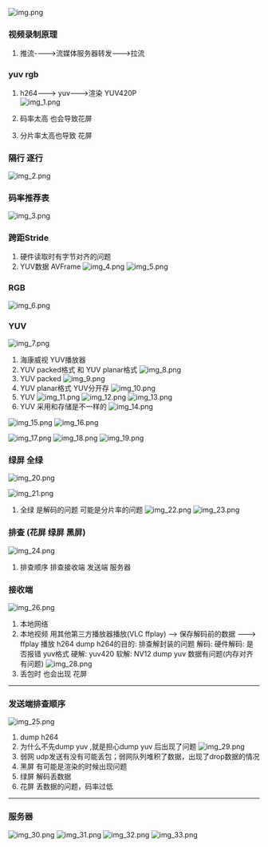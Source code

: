 ![img.png](img.png)

### 视频录制原理
1. 推流---->流媒体服务器转发--->拉流
### yuv rgb
1. h264---> yuv--->渲染
        YUV420P  
![img_1.png](img_1.png)

2. 码率太高 也会导致花屏
3. 分片率太高也导致 花屏

### 隔行 逐行
![img_2.png](img_2.png)

### 码率推荐表
![img_3.png](img_3.png)

### 跨距Stride
1. 硬件读取时有字节对齐的问题
2. YUV数据 AVFrame
![img_4.png](img_4.png)
![img_5.png](img_5.png)

### RGB 
![img_6.png](img_6.png)

### YUV
![img_7.png](img_7.png)
1. 海康威视 YUV播放器
2. YUV packed格式 和 YUV planar格式
![img_8.png](img_8.png)
3. YUV packed
![img_9.png](img_9.png)
4. YUV planar格式 YUV分开存
![img_10.png](img_10.png)
5. YUV 
![img_11.png](img_11.png)
![img_12.png](img_12.png)
![img_13.png](img_13.png)
6.  YUV 采用和存储是不一样的
![img_14.png](img_14.png)

![img_15.png](img_15.png)
![img_16.png](img_16.png)

![img_17.png](img_17.png)
![img_18.png](img_18.png)
![img_19.png](img_19.png)

### 绿屏 全绿
![img_20.png](img_20.png)

![img_21.png](img_21.png)
1. 全绿 是解码的问题 可能是分片率的问题
![img_22.png](img_22.png)
![img_23.png](img_23.png)
### 排查 (花屏 绿屏 黑屏)
![img_24.png](img_24.png)
1. 排查顺序 
排查接收端 发送端 服务器


### 接收端
![img_26.png](img_26.png)
1. 本地网络
2. 本地视频 用其他第三方播放器播放(VLC ffplay) 
 --> 保存解码前的数据 ---> ffplay 播放 h264
   dump h264的目的: 排查解封装的问题
   解码: 硬件解码: 是否报错 yuv格式 
   硬解: yuv420 
   软解: NV12
 dump yuv 数据有问题(内存对齐有问题)
![img_28.png](img_28.png)
3. 丢包时 也会出现 花屏

---
### 发送端排查顺序
![img_25.png](img_25.png)
1. dump h264
2. 为什么不先dump yuv ,就是担心dump yuv 后出现了问题
![img_29.png](img_29.png)
3. 弱网 udp发送有没有可能丢包；弱网队列堆积了数据，出现了drop数据的情况
4. 黑屏 有可能是渲染的时候出现问题
5. 绿屏 解码丢数据
6. 花屏 丢数据的问题，码率过低
---
### 服务器
![img_30.png](img_30.png)
![img_31.png](img_31.png)
![img_32.png](img_32.png)
![img_33.png](img_33.png)